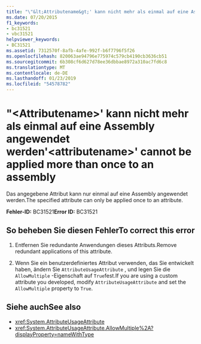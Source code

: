 ```yaml
---
title: "\"&lt;Attributename&gt;' kann nicht mehr als einmal auf eine Assembly angewendet werden"
ms.date: 07/20/2015
f1_keywords:
- bc31521
- vbc31521
helpviewer_keywords:
- BC31521
ms.assetid: 7312570f-8afb-4afe-992f-b6f7796f5f26
ms.openlocfilehash: 820063ae94796e775974c579cb4190cb3636cb51
ms.sourcegitcommit: 6b308cf6d627d78ee36dbbae8972a310ac7fd6c8
ms.translationtype: MT
ms.contentlocale: de-DE
ms.lasthandoff: 01/23/2019
ms.locfileid: "54578782"
---
```

# <a name="ltattributenamegt-cannot-be-applied-more-than-once-to-an-assembly"></a><span data-ttu-id="70d99-102">"&lt;Attributename&gt;' kann nicht mehr als einmal auf eine Assembly angewendet werden</span><span class="sxs-lookup"><span data-stu-id="70d99-102">'&lt;attributename&gt;' cannot be applied more than once to an assembly</span></span>
<span data-ttu-id="70d99-103">Das angegebene Attribut kann nur einmal auf eine Assembly angewendet werden.</span><span class="sxs-lookup"><span data-stu-id="70d99-103">The specified attribute can only be applied once to an attribute.</span></span>  
  
 <span data-ttu-id="70d99-104">**Fehler-ID:** BC31521</span><span class="sxs-lookup"><span data-stu-id="70d99-104">**Error ID:** BC31521</span></span>  
  
## <a name="to-correct-this-error"></a><span data-ttu-id="70d99-105">So beheben Sie diesen Fehler</span><span class="sxs-lookup"><span data-stu-id="70d99-105">To correct this error</span></span>  
  
1.  <span data-ttu-id="70d99-106">Entfernen Sie redundante Anwendungen dieses Attributs.</span><span class="sxs-lookup"><span data-stu-id="70d99-106">Remove redundant applications of this attribute.</span></span>  
  
2.  <span data-ttu-id="70d99-107">Wenn Sie ein benutzerdefiniertes Attribut verwenden, das Sie entwickelt haben, ändern Sie `AttributeUsageAttribute` , und legen Sie die `AllowMultiple` -Eigenschaft auf `True`fest.</span><span class="sxs-lookup"><span data-stu-id="70d99-107">If you are using a custom attribute you developed, modify `AttributeUsageAttribute` and set the `AllowMultiple` property to `True`.</span></span>  
  
## <a name="see-also"></a><span data-ttu-id="70d99-108">Siehe auch</span><span class="sxs-lookup"><span data-stu-id="70d99-108">See also</span></span>
- <xref:System.AttributeUsageAttribute>
- <xref:System.AttributeUsageAttribute.AllowMultiple%2A?displayProperty=nameWithType>
